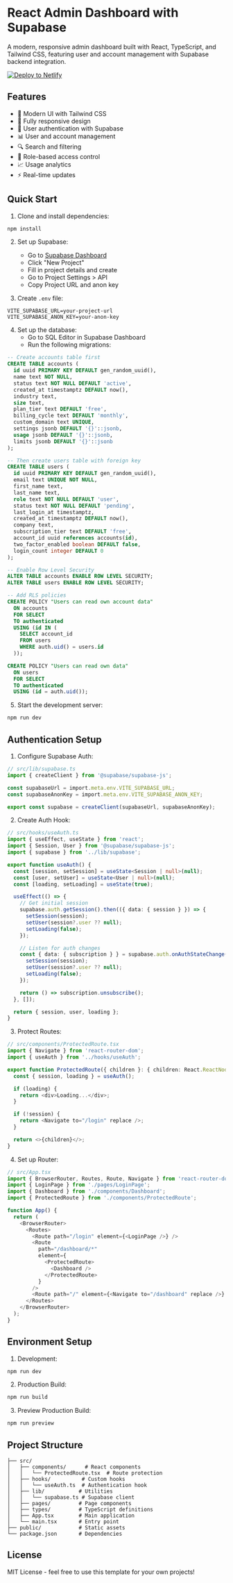 # React Admin Dashboard with Supabase

A modern, responsive admin dashboard built with React, TypeScript, and Tailwind CSS, featuring user and account management with Supabase backend integration.

[![Deploy to Netlify](https://www.netlify.com/img/deploy/button.svg)](https://app.netlify.com/start/deploy?repository=https://github.com/yourusername/your-repo-name)

## Features

- 🎨 Modern UI with Tailwind CSS
- 📱 Fully responsive design
- 🔐 User authentication with Supabase
- 📊 User and account management
- 🔍 Search and filtering
- 🎯 Role-based access control
- 📈 Usage analytics
- ⚡ Real-time updates

## Quick Start

1. Clone and install dependencies:
```bash
npm install
```

2. Set up Supabase:
   - Go to [Supabase Dashboard](https://supabase.com/dashboard)
   - Click "New Project"
   - Fill in project details and create
   - Go to Project Settings > API
   - Copy Project URL and anon key

3. Create `.env` file:
```env
VITE_SUPABASE_URL=your-project-url
VITE_SUPABASE_ANON_KEY=your-anon-key
```

4. Set up the database:
   - Go to SQL Editor in Supabase Dashboard
   - Run the following migrations:

```sql
-- Create accounts table first
CREATE TABLE accounts (
  id uuid PRIMARY KEY DEFAULT gen_random_uuid(),
  name text NOT NULL,
  status text NOT NULL DEFAULT 'active',
  created_at timestamptz DEFAULT now(),
  industry text,
  size text,
  plan_tier text DEFAULT 'free',
  billing_cycle text DEFAULT 'monthly',
  custom_domain text UNIQUE,
  settings jsonb DEFAULT '{}'::jsonb,
  usage jsonb DEFAULT '{}'::jsonb,
  limits jsonb DEFAULT '{}'::jsonb
);

-- Then create users table with foreign key
CREATE TABLE users (
  id uuid PRIMARY KEY DEFAULT gen_random_uuid(),
  email text UNIQUE NOT NULL,
  first_name text,
  last_name text,
  role text NOT NULL DEFAULT 'user',
  status text NOT NULL DEFAULT 'pending',
  last_login_at timestamptz,
  created_at timestamptz DEFAULT now(),
  company text,
  subscription_tier text DEFAULT 'free',
  account_id uuid references accounts(id),
  two_factor_enabled boolean DEFAULT false,
  login_count integer DEFAULT 0
);

-- Enable Row Level Security
ALTER TABLE accounts ENABLE ROW LEVEL SECURITY;
ALTER TABLE users ENABLE ROW LEVEL SECURITY;

-- Add RLS policies
CREATE POLICY "Users can read own account data"
  ON accounts
  FOR SELECT
  TO authenticated
  USING (id IN (
    SELECT account_id 
    FROM users 
    WHERE auth.uid() = users.id
  ));

CREATE POLICY "Users can read own data"
  ON users
  FOR SELECT
  TO authenticated
  USING (id = auth.uid());
```

5. Start the development server:
```bash
npm run dev
```

## Authentication Setup

1. Configure Supabase Auth:
```typescript
// src/lib/supabase.ts
import { createClient } from '@supabase/supabase-js';

const supabaseUrl = import.meta.env.VITE_SUPABASE_URL;
const supabaseAnonKey = import.meta.env.VITE_SUPABASE_ANON_KEY;

export const supabase = createClient(supabaseUrl, supabaseAnonKey);
```

2. Create Auth Hook:
```typescript
// src/hooks/useAuth.ts
import { useEffect, useState } from 'react';
import { Session, User } from '@supabase/supabase-js';
import { supabase } from '../lib/supabase';

export function useAuth() {
  const [session, setSession] = useState<Session | null>(null);
  const [user, setUser] = useState<User | null>(null);
  const [loading, setLoading] = useState(true);

  useEffect(() => {
    // Get initial session
    supabase.auth.getSession().then(({ data: { session } }) => {
      setSession(session);
      setUser(session?.user ?? null);
      setLoading(false);
    });

    // Listen for auth changes
    const { data: { subscription } } = supabase.auth.onAuthStateChange((_event, session) => {
      setSession(session);
      setUser(session?.user ?? null);
      setLoading(false);
    });

    return () => subscription.unsubscribe();
  }, []);

  return { session, user, loading };
}
```

3. Protect Routes:
```typescript
// src/components/ProtectedRoute.tsx
import { Navigate } from 'react-router-dom';
import { useAuth } from '../hooks/useAuth';

export function ProtectedRoute({ children }: { children: React.ReactNode }) {
  const { session, loading } = useAuth();

  if (loading) {
    return <div>Loading...</div>;
  }

  if (!session) {
    return <Navigate to="/login" replace />;
  }

  return <>{children}</>;
}
```

4. Set up Router:
```typescript
// src/App.tsx
import { BrowserRouter, Routes, Route, Navigate } from 'react-router-dom';
import { LoginPage } from './pages/LoginPage';
import { Dashboard } from './components/Dashboard';
import { ProtectedRoute } from './components/ProtectedRoute';

function App() {
  return (
    <BrowserRouter>
      <Routes>
        <Route path="/login" element={<LoginPage />} />
        <Route
          path="/dashboard/*"
          element={
            <ProtectedRoute>
              <Dashboard />
            </ProtectedRoute>
          }
        />
        <Route path="/" element={<Navigate to="/dashboard" replace />} />
      </Routes>
    </BrowserRouter>
  );
}
```

## Environment Setup

1. Development:
```bash
npm run dev
```

2. Production Build:
```bash
npm run build
```

3. Preview Production Build:
```bash
npm run preview
```

## Project Structure

```
├── src/
│   ├── components/      # React components
│   │   └── ProtectedRoute.tsx  # Route protection
│   ├── hooks/          # Custom hooks
│   │   └── useAuth.ts  # Authentication hook
│   ├── lib/           # Utilities
│   │   └── supabase.ts # Supabase client
│   ├── pages/         # Page components
│   ├── types/         # TypeScript definitions
│   ├── App.tsx        # Main application
│   └── main.tsx       # Entry point
├── public/            # Static assets
└── package.json       # Dependencies
```

## License

MIT License - feel free to use this template for your own projects!